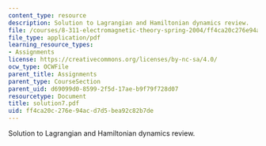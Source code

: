 ```yaml
---
content_type: resource
description: Solution to Lagrangian and Hamiltonian dynamics review.
file: /courses/8-311-electromagnetic-theory-spring-2004/ff4ca20c276e94acd7d5bea92c82b7de_solution7.pdf
file_type: application/pdf
learning_resource_types:
- Assignments
license: https://creativecommons.org/licenses/by-nc-sa/4.0/
ocw_type: OCWFile
parent_title: Assignments
parent_type: CourseSection
parent_uid: d69099d0-8599-2f5d-17ae-b9f79f728d07
resourcetype: Document
title: solution7.pdf
uid: ff4ca20c-276e-94ac-d7d5-bea92c82b7de
---
```

Solution to Lagrangian and Hamiltonian dynamics review.